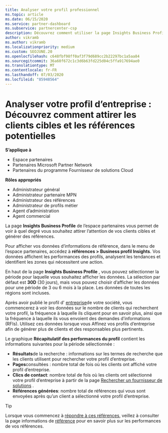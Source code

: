 ```yaml
---
title: Analyser votre profil professionnel
ms.topic: article
ms.date: 06/15/2020
ms.service: partner-dashboard
ms.subservice: partnercenter-csp
description: Découvrez comment utiliser la page Insights Business Profile pour voir à quel degré vous souhaitez attirer l’attention de vos clients cibles et générer des références.
author: vikramb
ms.author: vikramb
ms.localizationpriority: medium
ms.custom: SEOJUNE.20
ms.openlocfilehash: c648fbf98ff0af3f79d689cc2b22297bc1a5aa84
ms.sourcegitcommit: 36a60f672c1c3d6b63fd225d04c5ffa917694ae0
ms.translationtype: MT
ms.contentlocale: fr-FR
ms.lasthandoff: 07/03/2020
ms.locfileid: "85948564"
---
```

# <a name="analyze-your-business-profile---see-how-well-you-attract-target-customers-and-potential-referrals"></a>Analyser votre profil d’entreprise : Découvrez comment attirer les clients cibles et les références potentielles
<!-- 
https://go.microsoft.com/fwlink/?linkid=849120
-->

**S’applique à**

- Espace partenaires
- Partenaires Microsoft Partner Network
- Partenaires du programme Fournisseur de solutions Cloud

**Rôles appropriés**

- Administrateur général
- Administrateur partenaire MPN
- Administrateur des références
- Administrateur de profils métier
- Agent d’administration
- Agent commercial

La page **Insights Business Profile** de l’espace partenaires vous permet de voir à quel degré vous souhaitez attirer l’attention de vos clients cibles et générer des références.

Pour afficher vos données d’informations de référence, dans le menu de l’espace partenaires, accédez à **références > Business profil Insights**. Vos données affichent les performances des profils, analysent les tendances et identifient les zones qui nécessitent une action.

En haut de la page **Insights Business Profile** , vous pouvez sélectionner la période pour laquelle vous souhaitez afficher les données. La sélection par défaut est **30D** (30 jours), mais vous pouvez choisir d’afficher les données pour une période de 3 ou 6 mois à la place. Les données de toutes les régions sont incluses.

Après avoir publié le profil d' [entreprise](create-a-marketing-profile.md)de votre société, vous commencerez à voir les données sur le nombre de clients qui recherchent votre profil, la fréquence à laquelle ils cliquent pour en savoir plus, ainsi que la fréquence à laquelle ils vous envoient des demandes d’informations (RFIs). Utilisez ces données lorsque vous Affinez vos profils d’entreprise afin de générer plus de clients et des responsables plus pertinents.

Le graphique **Récapitulatif des performances du profil** contient les informations suivantes pour la période sélectionnée :

- **Résultats**de la recherche : informations sur les termes de recherche que les clients utilisent pour rechercher votre profil d’entreprise.
- **Pages**consultées : nombre total de fois où les clients ont affiché votre profil d’entreprise.
- **Clics de contact**: nombre total de fois où les clients ont sélectionné votre profil d’entreprise à partir de la page [Rechercher un fournisseur de solutions](https://www.microsoft.com/solution-providers/home) .
- **Références générées**: nombre total de références qui vous sont envoyées après qu’un client a sélectionné votre profil d’entreprise.

> [!TIP]
> Lorsque vous commencez à [répondre à ces références](responding-to-referrals.md), veillez à consulter la page informations de [référence](referral-insights.md) pour en savoir plus sur les performances de vos références.
